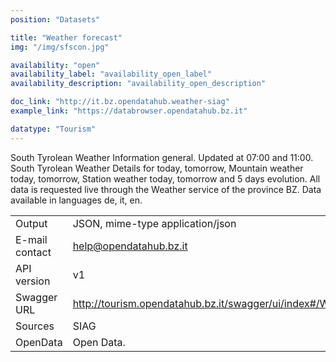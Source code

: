 ```yaml
---
position: "Datasets"

title: "Weather forecast"
img: "/img/sfscon.jpg"

availability: "open"
availability_label: "availability_open_label"
availability_description: "availability_open_description"

doc_link: "http://it.bz.opendatahub.weather-siag"
example_link: "https://databrowser.opendatahub.bz.it"

datatype: "Tourism"
---
```


South Tyrolean Weather Information general. Updated at 07:00 and 11:00. South Tyrolean Weather Details for today, tomorrow, Mountain weather today, tomorrow, Station weather today, tomorrow and 5 days evolution. All data is requested live through the Weather service of the province BZ. Data available in languages de, it, en.

|                |                                                            |
| :------------- | ---------------------------------------------------------- |
| Output         | JSON, mime-type application/json                           |
| E-mail contact | help@opendatahub.bz.it                                     |
| API version    | v1                                                         |
| Swagger URL    | http://tourism.opendatahub.bz.it/swagger/ui/index#/Weather |
| Sources        | SIAG                                                       |
| OpenData       | Open Data.                                                 |
